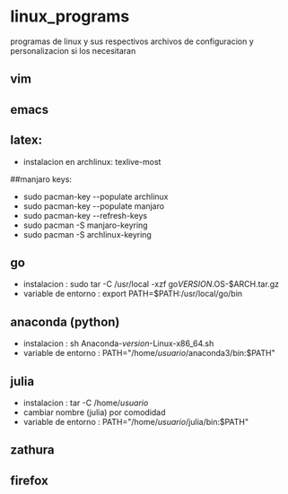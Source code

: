 # linux_programs
programas de linux y sus respectivos archivos de configuracion y personalizacion si los necesitaran

## vim
## emacs
## latex:
* instalacion en archlinux: texlive-most

##manjaro keys:

* sudo pacman-key --populate archlinux
* sudo pacman-key --populate manjaro
* sudo pacman-key --refresh-keys
* sudo pacman -S manjaro-keyring
* sudo pacman -S archlinux-keyring

## go

* instalacion : sudo tar -C /usr/local -xzf go$VERSION.$OS-$ARCH.tar.gz
* variable de entorno : export PATH=$PATH:/usr/local/go/bin

## anaconda (python)

* instalacion : sh Anaconda-$version$-Linux-x86_64.sh
* variable de entorno : PATH="/home/$usuario$/anaconda3/bin:$PATH"

## julia

* instalacion : tar -C /home/$usuario$
* cambiar nombre (julia) por comodidad
* variable de entorno : PATH="/home/$usuario$/julia/bin:$PATH"

## zathura
## firefox

